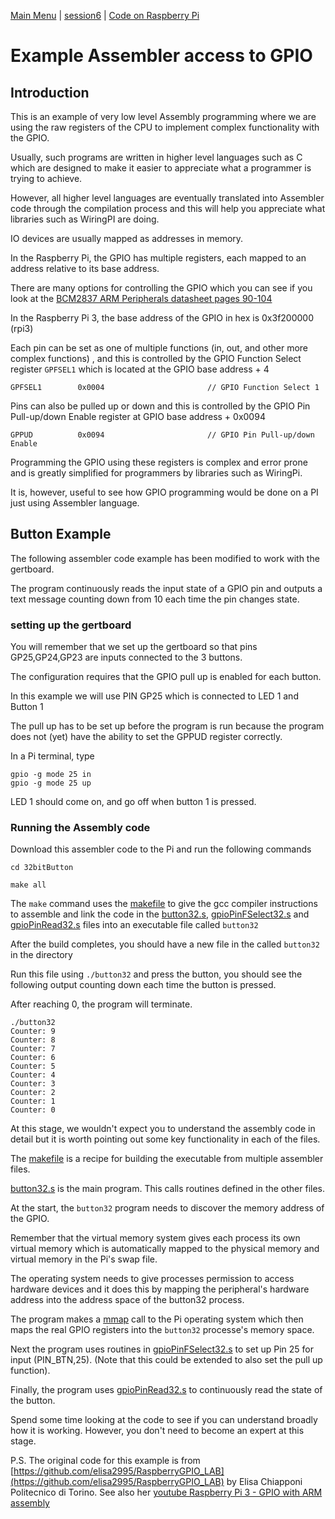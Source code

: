 [Main Menu](../../../README.md) | [session6](../../../session6/) | [Code on Raspberry Pi](../assembly/README.md)

# Example Assembler access to GPIO

## Introduction

This is an example of very low level Assembly programming where we are using the raw registers of the CPU to implement complex functionality with the GPIO. 

Usually, such programs are written in higher level languages such as C which are designed to make it easier to appreciate what a programmer is trying to achieve. 

However, all higher level languages are eventually translated into Assembler code through the compilation process and this will help you appreciate what libraries such as WiringPI are doing.

IO devices are usually mapped as addresses in memory.

In the Raspberry Pi, the GPIO has multiple registers, each mapped to an address relative to its base address.

There are many options for controlling the GPIO which you can see if you look at the [BCM2837 ARM Peripherals datasheet pages 90-104](https://cs140e.sergio.bz/docs/BCM2837-ARM-Peripherals.pdf)
 
In the Raspberry Pi 3, the base address of the GPIO in hex is 0x3f200000 (rpi3)

Each pin can be set as one of multiple functions (in, out, and other more complex functions) , and this is controlled by the GPIO Function Select register `GPFSEL1` which is located at the GPIO base address + 4

```
GPFSEL1        0x0004                       // GPIO Function Select 1
```

Pins can also be pulled up or down and this is controlled by the GPIO Pin Pull-up/down Enable register at GPIO base address + 0x0094

```
GPPUD          0x0094                       // GPIO Pin Pull-up/down Enable
```

Programming the GPIO using these registers is complex and error prone and is greatly simplified for programmers by libraries such as WiringPi.

It is, however, useful to see how GPIO programming would be done on a PI just using Assembler language.

## Button Example

The following assembler code example has been modified to work with the gertboard.

The program continuously reads the input state of a GPIO pin and outputs a text message counting down from 10 each time the pin changes state.

### setting up the gertboard

You will remember that we set up the gertboard so that pins GP25,GP24,GP23 are inputs connected to the 3 buttons. 

The configuration requires that the GPIO pull up is enabled for each button. 

In this example we will use PIN GP25 which is connected to LED 1 and Button 1

The pull up has to be set up before the program is run because the program does not (yet) have the ability to set the GPPUD register correctly.

In a Pi terminal, type

```
gpio -g mode 25 in
gpio -g mode 25 up
```
LED 1 should come on, and go off when button 1 is pressed.

### Running the Assembly code

Download this assembler code to the Pi and run the following commands

```
cd 32bitButton

make all
```

The `make` command uses the [makefile](../assembly/32bitButton/makefile) to give the gcc compiler instructions to assemble and link the code in the [button32.s](../assembly/32bitButton/button32.s), [gpioPinFSelect32.s](../assembly/32bitButton/gpioPinFSelect32.s) and [gpioPinRead32.s](../assembly/32bitButton/gpioPinRead32.s) files into an executable file called `button32`

After the build completes, you should have a new file in the called `button32` in the directory

Run this file using `./button32` and press the button, you should see the following output counting down each time the button is pressed.

After reaching 0, the program will terminate.

```
./button32
Counter: 9 
Counter: 8 
Counter: 7 
Counter: 6 
Counter: 5 
Counter: 4 
Counter: 3 
Counter: 2 
Counter: 1 
Counter: 0 

```

At this stage, we wouldn't expect you to understand the assembly code in detail but it is worth pointing out some key functionality in each of the files.

The [makefile](../assembly/32bitButton/makefile)  is a recipe for building the executable from multiple assembler files. 

[button32.s](../assembly/32bitButton/button32.s) is the main program. 
This calls routines defined in the other files.

At the start, the `button32` program needs to discover the memory address of the GPIO.

Remember that the virtual memory system gives each process its own virtual memory which is automatically mapped to the physical memory and virtual memory in the Pi's swap file.

The operating system needs to give processes permission to access hardware devices and it does this by mapping the peripheral's hardware address into the address space of the button32 process.

The program makes a [mmap](https://man7.org/linux/man-pages/man2/mmap.2.html) call  to the Pi operating system which then maps the real GPIO registers into the `button32` processe's memory space.

Next the program uses routines in [gpioPinFSelect32.s](../assembly/32bitButton/gpioPinFSelect32.s) to set up Pin 25 for input (PIN_BTN,25).
(Note that this could be extended to also set the pull up function).

Finally, the program uses [gpioPinRead32.s](../assembly/32bitButton/gpioPinRead32.s) to continuously read the state of the button.

Spend some time looking at the code to see if you can understand broadly how it is working.
However, you don't need to become an expert at this stage.

P.S. The original code for this example is from [https://github.com/elisa2995/RaspberryGPIO_LAB](https://github.com/elisa2995/RaspberryGPIO_LAB)  by Elisa Chiapponi Politecnico di Torino. See also her [youtube Raspberry Pi 3 - GPIO with ARM assembly](https://www.youtube.com/watch?v=k_40voY5WgE)



